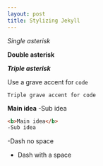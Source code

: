 ```yaml
---
layout: post
title: Stylizing Jekyll
---
```


*Single asterisk*

**Double asterisk**

***Triple asterisk***

Use a grave accent for `code`

```
Triple grave accent for code
```

<b>Main idea</b>
-Sub idea

```html
<b>Main idea</b>
-Sub idea
```

-Dash no space
- Dash with a space